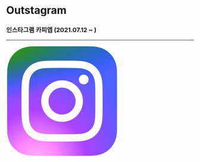# Outstagram

### 인스타그램 카피앱 (2021.07.12 ~ )

---

<img src="https://github.com/hyunmin0317/Outstagram/blob/master/icon.png?raw=true" alt="icon" width="300" />

